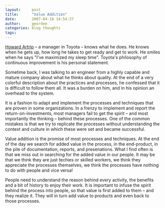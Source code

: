```yaml
---
layout:     post
title:      "Value Addition"
date:       2007-04-18 14:54:37
author:     geordee
categories: blog thoughts
tags:       
---
```


[Howard Artrip](https://www.fastcompany.com/58345/no-satisfaction-toyota "No Satisfaction at Toyota") – a manager in Toyota – knows what he does. He knows when he gets up, how long he takes to get ready and get to work. He smiles when he says "I've maximized my sleep time". Toyota's philosophy of continuous improvement is his personal statement.

Sometime back, I was talking to an engineer from a highly capable and mature company about what he thinks about quality. At the end of a very colorful description about the practices and processes, he confessed that it is difficult to follow them all. It was a burden on him, and in his opinion an overhead to the system.

It is a fashion to adapt and implement the processes and techniques that are proven in some organizations. In a frenzy to implement and report the return-on-investments, most managers fail to get the spirit – and most importantly the thinking – behind these processes. One of the common mistakes is that we try to replicate the processes without understanding the context and culture in which these were set and became successful.

Value addition is the promise of most processes and techniques. At the end of the day we search for added value in the process, in the end-product, in the pile of documentation, reports, and presenations. What I find often is that we miss out in searching for the added value in our people. It may be that we think they are just techies or skilled workers, we think they appreciate the processes themselves, we think the processes have nothing to do with people and vice versa!

People need to understand the reason behind every activity, the benefits and a bit of history to enjoy their work. It is important to infuse the spirit behind the process into people, so that value is first added to them – and they realize it. They will in turn add value to products and even back to those processes.

